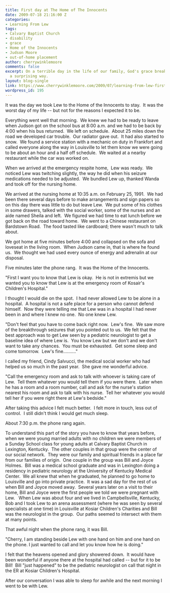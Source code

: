 ```yaml
---
title: First day at The Home of The Innocents
date: 2009-07-18 21:16:00 Z
categories:
- Learning From Lew
tags:
- Calvary Baptist Church
- disability
- grace
- Home of the Innocents
- Judson Moore
- out-of-home placement
author: cherrywinklemoore
comments: false
excerpt: On a terrible day in the life of our family, God's grace breaks through in
  a surprising way.
layout: blog-single
link: https://www.cherrywinklemoore.com/2009/07/learning-from-lew-first-day-at-the-home-of-the-innocents/
wordpress_id: 195
---
```


It was the day we took Lew to the Home of the Innocents to stay.  It was the worst day of my life -- but not for the reasons I expected it to be.

Everything went well that morning.  We knew we had to be ready to leave when Judson got on the school bus at 8:00 a.m. and we had to be back by 4:00 when his bus returned.  We left on schedule.  About 25 miles down the road we developed car trouble.  Our radiator gave out.  It had also started to snow.  We found a service station with a mechanic on duty in Frankfort and called everyone along the way in Louisville to let them know we were going to be about an hour and a half off schedule.  We waited at a nearby restaurant while the car was worked on.

When we arrived at the emergency respite home,  Lew was ready.  We noticed Lew was twitching slightly, the way he did when his seizure medications needed to be adjusted.  We bundled Lew up, thanked Wanda and took off for the nursing home.

We arrived at the nursing home at 10:35 a.m. on February 25, 1991.  We had been there several days before to make arrangements and sign papers so on this day there was little to do but leave Lew.  We put some of his clothes in some drawers, talked with the social worker, some of the nurses and an aide named Sheila and left.  We figured we had time to eat lunch before we got back on the road toward home.  We went to a Chinese restaurant on Bardstown Road.  The food tasted like cardboard; there wasn't much to talk about.

We got home at five minutes before 4:00 and collapsed on the sofa and loveseat in the living room.  When Judson came in, that is where he found us.  We thought we had used every ounce of energy and adrenalin at our disposal.

Five minutes later the phone rang.  It was the Home of the Innocents.

"First I want you to know that Lew is okay.  He is not in extremis but we wanted you to know that Lew is at the emergency room of Kosair's Children's Hospital."

I thought I would die on the spot.  I had never allowed Lew to be alone in a hospital.  A hospital is not a safe place for a person who cannot defend himself.  Now they were telling me that Lew was in a hospital I had never been in and where I knew no one.  No one knew Lew.

"Don't feel that you have to come back right now.  Lew's fine.  We saw more of the breakthrough seizures that you pointed out to us.  We felt that the best approach was to get Lew seen by a pediatric neurologist to get a baseline idea of where Lew is.  You know Lew but we don't and we don't want to take any chances.  You must be exhausted.  Get some sleep and come tomorrow.  Lew's fine………."

I called my friend, Cindy Salvucci, the medical social worker who had helped us so much in the past year.  She gave me wonderful advice.

"Call the emergency room and ask to talk with whoever is taking care of Lew.  Tell them whatever you would tell them if you were there.  Later when he has a room and a room number, call and ask for the nurse's station nearest his room and ask to talk with his nurse.  Tell her whatever you would tell her if you were right there at Lew's bedside."

After taking this advice I felt much better.  I felt more in touch, less out of control.  I still didn't think I would get much sleep.

About 7:30 p.m. the phone rang again.

To understand this part of the story you have to know that years before, when we were young married adults with no children we were members of a Sunday School class for young adults at Calvary Baptist Church in Lexington, Kentucky.  The other couples in that group were the center of our social network.  They were our family and spiritual friends in a place far from our families of origin.  One couple in the group was Bill and Joyce Holmes.  Bill was a medical school graduate and was in Lexington doing a residency in pediatric neurology at the University of Kentucky Medical Center.  We all knew that when he graduated, he planned to go home to Louisville and go into private practice.  It was a sad day for the rest of us when Bill and Joyce moved away.  Several years later on a visit to their home, Bill and Joyce were the first people we told we were pregnant with Lew.   When Lew was about four and we lived in Campbellsville, Kentucky, Bob and I took Lew to an arena assessment (where he was seen by several specialists at one time) in Louisville at Kosiar Children's Charities and Bill was the neurologist in the group.  Our paths seemed to intersect with them at many points.

That awful night when the phone rang, it was Bill.

"Cherry, I am standing beside Lew with one hand on him and one hand on the phone. I just wanted to call and let you know how he is doing."

I felt that the heavens opened and glory showered down.  It would have been wonderful if anyone there at the hospital had called -- but for it to be Bill!  Bill "just happened" to be the pediatric neurologist on call that night in the ER at Kosiar Children's Hospital.

After our conversation I was able to sleep for awhile and the next morning I went to be with Lew.
